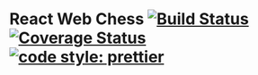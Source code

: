 # React Web Chess [![Build Status](https://travis-ci.org/shastri9999/react-web-chess.svg?branch=develop)](https://travis-ci.org/shastri9999/react-web-chess) [![Coverage Status](https://coveralls.io/repos/github/shastri9999/react-web-chess/badge.svg?branch=develop)](https://coveralls.io/github/shastri9999/react-web-chess?branch=develop)[![code style: prettier](https://img.shields.io/badge/code_style-prettier-ff69b4.svg?style=flat-square)](https://github.com/prettier/prettier)

